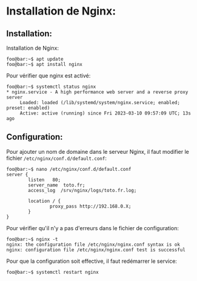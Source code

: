 # Installation de Nginx:

## Installation:

Installation de Nginx:
```shell
foo@bar:~$ apt update
foo@bar:~$ apt install nginx
```

Pour vérifier que nginx est activé:
```shell
foo@bar:~$ systemctl status nginx
* nginx.service - A high performance web server and a reverse proxy server
     Loaded: loaded (/lib/systemd/system/nginx.service; enabled; preset: enabled)
     Active: active (running) since Fri 2023-03-10 09:57:09 UTC; 13s ago
```

## Configuration:

Pour ajouter un nom de domaine dans le serveur Nginx, il faut modifier le fichier `/etc/nginx/conf.d/default.conf`:

```shell
foo@bar:~$ nano /etc/nginx/conf.d/default.conf
server {
        listen   80;
        server_name  toto.fr;
        access_log  /srv/nginx/logs/toto.fr.log;

        location / {
                proxy_pass http://192.168.0.X;
        }
}
```

Pour vérifier qu'il n'y a pas d'erreurs dans le fichier de configuration:
```
foo@bar:~$ nginx -t
nginx: the configuration file /etc/nginx/nginx.conf syntax is ok
nginx: configuration file /etc/nginx/nginx.conf test is successful
```

Pour que la configuration soit effective, il faut redémarrer le service:
```shell
foo@bar:~$ systemctl restart nginx 
```